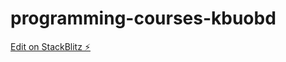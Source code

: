 # programming-courses-kbuobd

[Edit on StackBlitz ⚡️](https://stackblitz.com/edit/programming-courses-kbuobd)